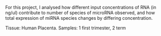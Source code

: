 For this project, I analysed how different input concentrations of RNA (in ng/ul) contribute to number of species of microRNA observed, and how total expression of miRNA species changes by differing concentration.  

Tissue: Human Placenta. 
Samples: 1 first trimester, 2 term
